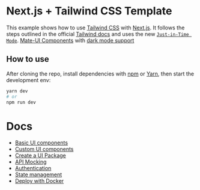 # Next.js + Tailwind CSS Template

This example shows how to use [Tailwind CSS](https://tailwindcss.com/) with [Next.js](https://nextjs.org).
It follows the steps outlined in the official [Tailwind docs](https://tailwindcss.com/docs/guides/nextjs) and uses the new [`Just-in-Time Mode`](https://tailwindcss.com/docs/just-in-time-mode). [Mate-UI Components](https://mate-ui.truenorth.co) with [dark mode support](https://github.com/pacocoursey/next-themes)

## How to use

After cloning the repo, install dependencies with [npm](https://docs.npmjs.com/cli/init) or [Yarn](https://yarnpkg.com/lang/en/docs/cli/create/), then start the development env:

```bash
yarn dev
# or
npm run dev
```

# Docs

- [Basic UI components](/docs/basic-ui-components.md)
- [Custom UI components](/docs/custom-ui-components.md)
- [Create a UI Package](/docs/ui-package.md)
- [API Mocking](/docs/mocking.md)
- [Authentication](/docs/authentication.md)
- [State management](/docs/state-management.md)
- [Deploy with Docker](/docs/deployment.md)
